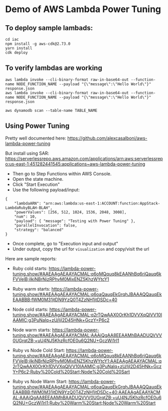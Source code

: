 # Demo of AWS Lambda Power Tuning

## To deploy sample lambads:
```
cd iac
npm install -g aws-cdk@2.73.0
yarn install
cdk deploy
```

## To verify lambdas are working
```
aws lambda invoke --cli-binary-format raw-in-base64-out --function-name NODE_FUNCTION_NAME --payload "{\"message\":\"Hello World\"}" response.json
aws lambda invoke --cli-binary-format raw-in-base64-out --function-name NODE_FUNCTION_NAME --payload "{\"message\":\"Hello World\"}" response.json

aws dynamodb scan --table-name TABLE_NAME
```

## Using Power Tuning

Pretty well documented here: https://github.com/alexcasalboni/aws-lambda-power-tuning

But install using SAR: https://serverlessrepo.aws.amazon.com/applications/arn:aws:serverlessrepo:us-east-1:451282441545:applications~aws-lambda-power-tuning

- Then go to Step Functions within AWS Console. 
- Open the state machine.
- Click "Start Execution"
- Use the following payload/input:

```
{
    "lambdaARN": "arn:aws:lambda:us-east-1:ACCOUNT:function:AppStack-LambdaRubyBLAH-BLAH",
    "powerValues": [256, 512, 1024, 1536, 2048, 3008],
    "num": 10,
    "payload": { "message": "Testing with Power Tuning" },
    "parallelInvocation": false,
    "strategy": "balanced"
}
```

- Once complete, go to "Execution input and output"
- Under output, copy the url for `visualization` and copy/visit the url

Here are sample reports:

- Ruby cold starts: https://lambda-power-tuning.show/#AAEAAgAEAAYACMAL;q6oMQquq8kEAANhBq6riQauq6kFVVelB;ilkiNBrNizRPhvM0MixENZ5KhzWYtcY1
- Ruby warm starts: https://lambda-power-tuning.show/#AAEAAgAEAAYACMAL;q6oaQauqEkGrqhJBAAAQQauqEkEAABBB;fWM0M31jtDN9YzQ0T4ZzNH1jtDSDc+40
- Node cold starts: https://lambda-power-tuning.show/#AAEAAgAEAAYACMAL;q2rTQwAAX0OrKh1DVVXqQlVV10IAAMlC;g3PuNalq+zU/IjI2D45HNk+GczY+P6c2
- Node warm starts: https://lambda-power-tuning.show/#AAEAAgAEAAYACMAL;AAAiQgAA8EEAAMhBAADUQVVV0UGrqtZB;+uU4NJ5KhzRcfOE0u6Q2NU+GczWi1rI1

- Ruby vs Node Cold Start: https://lambda-power-tuning.show/#AAEAAgAEAAYACMAL;q6oMQquq8kEAANhBq6riQauq6kFVVelB;ilkiNBrNizRPhvM0MixENZ5KhzWYtcY1;AAEAAgAEAAYACMAL;q2rTQwAAX0OrKh1DVVXqQlVV10IAAMlC;g3PuNalq+zU/IjI2D45HNk+GczY+P6c2;Ruby%20Cold%20Start;Node%20Cold%20Sart
- Ruby vs Node Warm Start: https://lambda-power-tuning.show/#AAEAAgAEAAYACMAL;q6oaQauqEkGrqhJBAAAQQauqEkEAABBB;fWM0M31jtDN9YzQ0T4ZzNH1jtDSDc+40;AAEAAgAEAAYACMAL;AAAiQgAA8EEAAMhBAADUQVVV0UGrqtZB;+uU4NJ5KhzRcfOE0u6Q2NU+GczWi1rI1;Ruby%20Warm%20Start;Node%20Warm%20Start